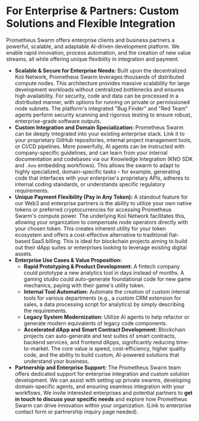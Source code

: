 # For Enterprise & Partners: Custom Solutions and Flexible Integration

Prometheus Swarm offers enterprise clients and business partners a powerful, scalable, and adaptable AI-driven development platform. We enable rapid innovation, process automation, and the creation of new value streams, all while offering unique flexibility in integration and payment.

*   **Scalable & Secure for Enterprise Needs:** Built upon the decentralized Koii Network, Prometheus Swarm leverages thousands of distributed compute nodes. This architecture provides massive scalability for large development workloads without centralized bottlenecks and ensures high availability. For security, code and data can be processed in a distributed manner, with options for running on private or permissioned node subnets. The platform's integrated "Bug Finder" and "Red Team" agents perform security scanning and rigorous testing to ensure robust, enterprise-grade software outputs.
*   **Custom Integration and Domain Specialization:** Prometheus Swarm can be deeply integrated into your existing enterprise stack. Link it to your proprietary GitHub repositories, internal project management tools, or CI/CD pipelines. More powerfully, AI agents can be instructed with company-specific guidelines, and can learn from your internal documentation and codebases via our Knowledge Integration (KNO SDK and `.kno` embedding workflows). This allows the swarm to adapt to highly specialized, domain-specific tasks – for example, generating code that interfaces with your enterprise's proprietary APIs, adheres to internal coding standards, or understands specific regulatory requirements.
*   **Unique Payment Flexibility (Pay in Any Token):** A standout feature for our Web3 and enterprise partners is the ability to utilize your own native tokens or preferred cryptocurrencies for accessing Prometheus Swarm's compute power. The underlying Koii Network facilitates this, allowing your organization to compensate node operators directly with your chosen token. This creates inherent utility for your token ecosystem and offers a cost-effective alternative to traditional fiat-based SaaS billing. This is ideal for blockchain projects aiming to build out their dApp suites or enterprises looking to leverage existing digital assets.
*   **Enterprise Use Cases & Value Proposition:** 
    *   **Rapid Prototyping & Product Development:** A fintech company could prototype a new analytics tool in days instead of months. A gaming studio could auto-generate foundational code for new game mechanics, paying with their game's utility token.
    *   **Internal Tool Automation:** Automate the creation of custom internal tools for various departments (e.g., a custom CRM extension for sales, a data processing script for analytics) by simply describing the requirements.
    *   **Legacy System Modernization:** Utilize AI agents to help refactor or generate modern equivalents of legacy code components.
    *   **Accelerated dApp and Smart Contract Development:** Blockchain projects can auto-generate and test suites of smart contracts, backend services, and frontend dApps, significantly reducing time-to-market.
    The core value is speed, cost-efficiency, higher quality code, and the ability to build custom, AI-powered solutions that understand your business.
*   **Partnership and Enterprise Support:** The Prometheus Swarm team offers dedicated support for enterprise integration and custom solution development. We can assist with setting up private swarms, developing domain-specific agents, and ensuring seamless integration with your workflows. We invite interested enterprises and potential partners to **get in touch to discuss your specific needs** and explore how Prometheus Swarm can drive innovation within your organization. (Link to enterprise contact form or partnership inquiry page needed). 